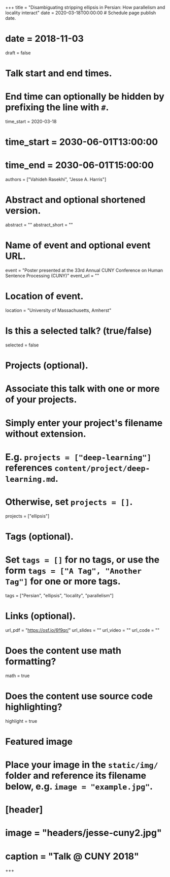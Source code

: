 +++
title = "Disambiguating stripping ellipsis in Persian: How parallelism and locality interact"
date = 2020-03-18T00:00:00  # Schedule page publish date.
# date = 2018-11-03
draft = false

# Talk start and end times.
#   End time can optionally be hidden by prefixing the line with `#`.
time_start = 2020-03-18
# time_start = 2030-06-01T13:00:00
# time_end = 2030-06-01T15:00:00

authors = ["Vahideh Rasekhi", "Jesse A. Harris"]

# Abstract and optional shortened version.
abstract = ""
abstract_short = ""

# Name of event and optional event URL.
event = "Poster presented at the 33rd Annual CUNY Conference on Human Sentence Processing (CUNY)"
event_url = ""

# Location of event.
location = "University of Massachusetts, Amherst"

# Is this a selected talk? (true/false)
selected = false

# Projects (optional).
#   Associate this talk with one or more of your projects.
#   Simply enter your project's filename without extension.
#   E.g. `projects = ["deep-learning"]` references `content/project/deep-learning.md`.
#   Otherwise, set `projects = []`.
projects = ["ellipsis"]

# Tags (optional).
#   Set `tags = []` for no tags, or use the form `tags = ["A Tag", "Another Tag"]` for one or more tags.
tags = ["Persian", "ellipsis", "locality", "parallelism"]

# Links (optional).
url_pdf = "https://osf.io/6f9qr/"
url_slides = ""
url_video = ""
url_code = ""

# Does the content use math formatting?
math = true

# Does the content use source code highlighting?
highlight = true

# Featured image
# Place your image in the `static/img/` folder and reference its filename below, e.g. `image = "example.jpg"`.
# [header]
# image = "headers/jesse-cuny2.jpg"
# caption = "Talk @ CUNY 2018"

+++
